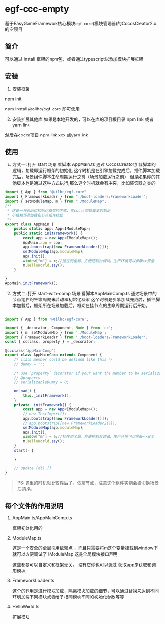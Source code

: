 # egf-ccc-empty
基于EasyGameFramework核心模块`egf-core`(模块管理器)的CocosCreator2.x的空项目

## 简介
可以通过 install 框架的npm包，或者通过typescript以添加模块扩展框架
## 安装
1. 安装框架

npm init 

npm install @ailhc/egf-core 即可使用

2. 安装扩展其他库
如果是本地开发的，可以在库的项目根目录 npm link 或者 yarn link

然后在cocos项目 npm link xxx 或yarn link

## 使用
1. 方式一:
打开 start 场景
看脚本 AppMain.ts
通过 CocosCreator加载脚本的逻辑，加载即运行框架的初始化
这个时机是在引擎加载完成后，插件脚本加载完后，场景组件脚本生命周期运行之前（场景加载运行之前）
但是如果你的其他脚本也是通过这种方式执行,那么这个时机就会有冲突，比如装饰器之类的

```ts
import { App } from "@ailhc/egf-core"
import { FrameworkLoader } from "./boot-loaders/FrameworkLoader";
import { setModuleMap, m } from "./ModuleMap";
/**
 * 这是一种启动和初始化框架的方式，在cocos加载脚本时启动
 * 不依赖场景加载和节点组件挂载
 */
export class AppMain {
    public static app: App<IModuleMap>;
    public static initFramework() {
        const app = new App<IModuleMap>();
        AppMain.app = app;
        app.bootstrap([new FrameworkLoader()]);
        setModuleMap(app.moduleMap);
        app.init();
        window["m"] = m;//挂在到全局，方便控制台调试，生产环境可以屏蔽=>安全
        m.helloWorld.say();
    }

}
AppMain.initFramework();

```

2. 方式二:
打开 start-with-comp 场景
看脚本AppMainComp.ts
通过场景中的节点组件的生命周期来启动和初始化框架
这个时机是引擎加载完成后，插件脚本加载后，框架所在场景加载后，框架在挂节点的生命周期运行后开始。
```ts

import { App } from '@ailhc/egf-core';

import { _decorator, Component, Node } from 'cc';
import { m, setModuleMap } from './ModuleMap';
import { FrameworkLoader } from './boot-loaders/FrameworkLoader';
const { ccclass, property } = _decorator;

@ccclass('AppMainComp')
export class AppMainComp extends Component {
    /* class member could be defined like this */
    // dummy = '';

    /* use `property` decorator if your want the member to be serializable */
    // @property
    // serializableDummy = 0;

    onLoad() {
        this._initFramework();
    }
    private _initFramework() {
        const app = new App<IModuleMap>();
        // new TestImport();
        app.bootstrap([new FrameworkLoader()]);
        // app.bootstrap([new FrameworkLoader2()]);
        setModuleMap(app.moduleMap);
        app.init();
        window["m"] = m;//挂在到全局，方便控制台调试，生产环境可以屏蔽=>安全
        m.helloWorld.say();
    }
    start() {

    }

    // update (dt) {}
}

```
>PS: 这里的时机就比较靠后了，依赖节点，注意这个组件实例会被切换场景后清掉。

## 每个文件的作用说明

1. AppMain.ts/AppMainComp.ts

    框架初始化用的
2. ModuleMap.ts

    这是一个安全的全局引用依赖点 ，而且只需要将m这个变量挂载到window下就可以方便调试了
    IModuleMap 这是全局模块接口声明
    
    这些都是可以自定义和框架无关。
    没有它你也可以通过 获取app来获取和调用模块
3. FrameworkLoader.ts

    这个的作用是进行模块加载，隔离模块加载的细节，可以通过替换来达到不同环境加载不同模块或者给予相同模块不同的初始化参数等等
4. HelloWorld.ts

    扩展模块

